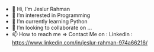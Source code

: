 - 👋 Hi, I’m Jeslur Rahman
- 👀 I’m interested in Programming
- 🌱 I’m currently learning Python
- 💞️ I’m looking to collaborate on ...
- 📫 How to reach me =>
Contact Me on :
                Linkedin : https://www.linkedin.com/in/jeslur-rahman-974a66216/
